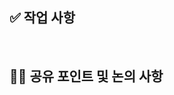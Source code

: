 <!-- PR 제목은 커밋 메세지 컨벤션 형식으로 작성해주세요 ex) feat: 메인페이지 UI 구현, fix: 로딩관련 예외처리 구현 -->

## ✅ 작업 사항


<br>

## 👩‍💻 공유 포인트 및 논의 사항
